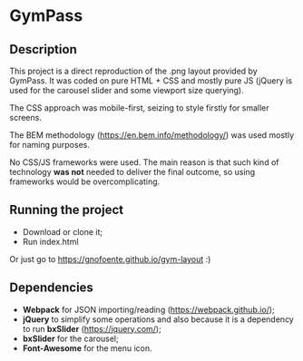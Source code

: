 # GymPass

## Description
This project is a direct reproduction of the .png layout provided by GymPass. It was coded on pure HTML + CSS and mostly pure JS (jQuery is used for the carousel slider and some viewport size querying). 

The CSS approach was mobile-first, seizing to style firstly for smaller screens. 

The BEM methodology (https://en.bem.info/methodology/) was used mostly for naming purposes.

No CSS/JS frameworks were used. The main reason is that such kind of technology **was not** needed to deliver the final outcome, so using frameworks would be overcomplicating.

## Running the project
* Download or clone it;
* Run index.html

Or just go to https://gnofoente.github.io/gym-layout :)

## Dependencies
* **Webpack** for JSON importing/reading (https://webpack.github.io/);
* **jQuery** to simplify some operations and also because it is a dependency to run **bxSlider** (https://jquery.com/);
* **bxSlider** for the carousel;
* **Font-Awesome** for the menu icon.
